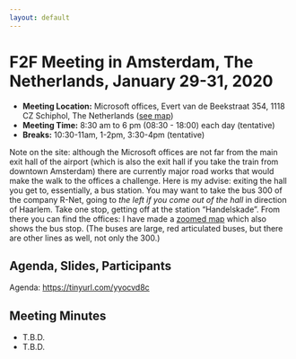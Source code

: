 ```yaml
---
layout: default
---
```


# F2F Meeting in Amsterdam, The Netherlands, January 29-31, 2020

* **Meeting Location:** Microsoft offices, Evert van de Beekstraat 354, 1118 CZ Schiphol, The Netherlands ([see map](https://tinyurl.com/tp3whln))
* **Meeting Time:** 8:30 am to 6 pm (08:30 - 18:00) each day (tentative)
* **Breaks:** 10:30-11am, 1-2pm, 3:30-4pm (tentative)

Note on the site: although the Microsoft offices are not far from the main exit hall of the airport (which is also the exit hall if you take the train from downtown Amsterdam) there are currently major road works that would make the walk to the offices a challenge. Here is my advise: exiting the hall you get to, essentially, a bus station. You may want to take the bus 300 of the company R-Net, going to _the left if you come out of the hall_ in direction of Haarlem. Take one stop, getting off at the station “Handelskade”. From there you can find the offices: I have made a [zoomed map](https://tinyurl.com/udtx6hn) which also shows the bus stop. (The buses are large, red articulated buses, but there are other lines as well, not only the 300.)

## Agenda, Slides, Participants

Agenda: https://tinyurl.com/yyocvd8c


## Meeting Minutes

* T.B.D.
* T.B.D.
